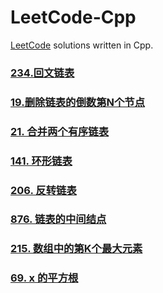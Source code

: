 # LeetCode-Cpp


[LeetCode]: https://leetcode-cn.com	"LeetCode"

[LeetCode](https://leetcode-cn.com) solutions written in Cpp.

### [234.回文链表](https://github.com/Churzhi/LeetCode-Cpp/blob/master/234.回文链表/回文链表.md)

### [19.删除链表的倒数第N个节点](https://github.com/Churzhi/LeetCode-Cpp/blob/master/19.删除链表的倒数第N个节点/19.删除链表的倒数第N个节点.md)

### [21. 合并两个有序链表](https://github.com/Churzhi/LeetCode-Cpp/blob/master/21.%20合并两个有序链表/21.%20合并两个有序链表.md)

### [141. 环形链表](https://github.com/Churzhi/LeetCode-Cpp/blob/master/141.%20环形链表/141.%20环形链表.md)

### [206. 反转链表](https://github.com/Churzhi/LeetCode-Cpp/blob/master/206.%20反转链表/206.%20反转链表.md)

### [876. 链表的中间结点](https://github.com/Churzhi/LeetCode-Cpp/blob/master/876.%20链表的中间结点/876.%20链表的中间结点.md)

### [215. 数组中的第K个最大元素](https://leetcode-cn.com/problems/kth-largest-element-in-an-array/)

### [69. x 的平方根](https://leetcode-cn.com/problems/sqrtx/)

